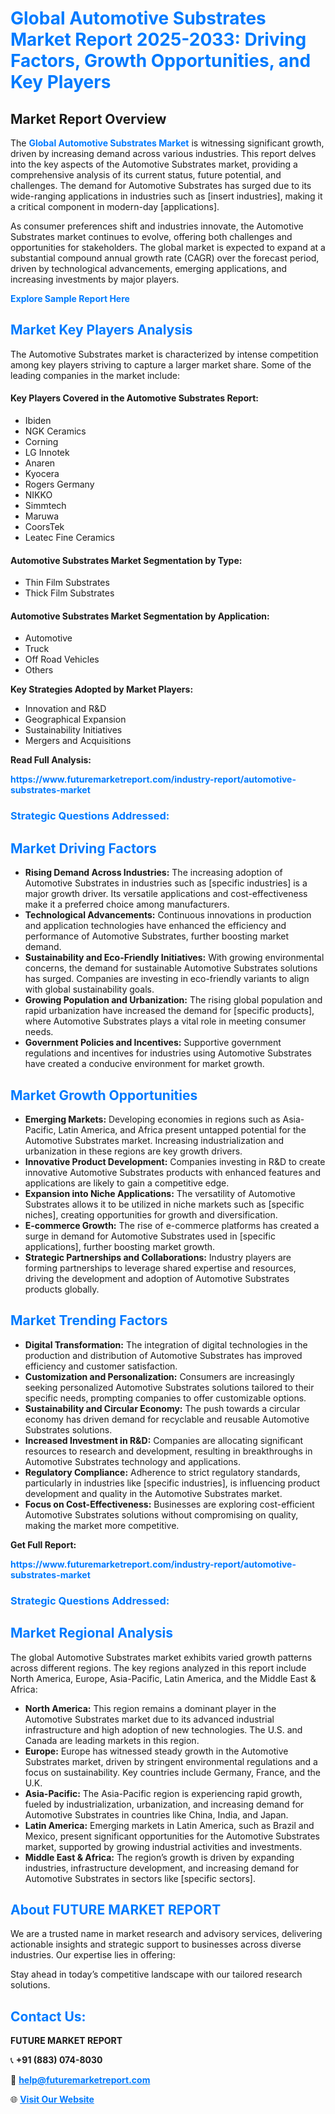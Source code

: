 <h1 style="color: #007BFF;">Global Automotive Substrates Market Report 2025-2033: Driving Factors, Growth Opportunities, and Key Players</h1>

<section id="overview">
<h2>Market Report Overview</h2>
<p>The <a href="https://www.futuremarketreport.com/industry-report/automotive-substrates-market" style="color: #007BFF; text-decoration: none;"><strong>Global Automotive Substrates Market</strong></a> is witnessing significant growth, driven by increasing demand across various industries. This report delves into the key aspects of the Automotive Substrates market, providing a comprehensive analysis of its current status, future potential, and challenges. The demand for Automotive Substrates has surged due to its wide-ranging applications in industries such as [insert industries], making it a critical component in modern-day [applications].</p>
<p>As consumer preferences shift and industries innovate, the Automotive Substrates market continues to evolve, offering both challenges and opportunities for stakeholders. The global market is expected to expand at a substantial compound annual growth rate (CAGR) over the forecast period, driven by technological advancements, emerging applications, and increasing investments by major players.</p>
</section>

<section id="overview">
<p><a href="https://www.futuremarketreport.com/request-sample/reportId=75299" style="color: #007BFF; text-decoration: none;"><strong>Explore Sample Report Here</strong></a></p>
</section>

<section id="key-players">
<h2 style="color: #007BFF;">Market Key Players Analysis</h2>
<p>The Automotive Substrates market is characterized by intense competition among key players striving to capture a larger market share. Some of the leading companies in the market include:</p>
<h4>Key Players Covered in the Automotive Substrates Report:</h4>
<ul><li>Ibiden</li><li>NGK Ceramics</li><li>Corning</li><li>LG Innotek</li><li>Anaren</li><li>Kyocera</li><li>Rogers Germany</li><li>NIKKO</li><li>Simmtech</li><li>Maruwa</li><li>CoorsTek</li><li>Leatec Fine Ceramics</li></ul>
<h4>Automotive Substrates Market Segmentation by Type:</h4>
<ul><li>Thin Film Substrates</li><li>Thick Film Substrates</li></ul>

<h4>Automotive Substrates Market Segmentation by Application:</h4>
<ul><li>Automotive</li><li>Truck</li><li>Off Road Vehicles</li><li>Others</li></ul>
<p><strong>Key Strategies Adopted by Market Players:</strong></p>
<ul>
<li>Innovation and R&D</li>
<li>Geographical Expansion</li>
<li>Sustainability Initiatives</li>
<li>Mergers and Acquisitions</li>
</ul>
</section>

<section>
<p><strong>Read Full Analysis: </strong></p><a href="https://www.futuremarketreport.com/industry-report/automotive-substrates-market" style="color: #007BFF; text-decoration: none;"><strong>https://www.futuremarketreport.com/industry-report/automotive-substrates-market</strong></a>
<h3 style="color: #007BFF;">Strategic Questions Addressed:</h3>
</section>

<section id="driving-factors">
<h2 style="color: #007BFF;">Market Driving Factors</h2>
<ul>
<li><strong>Rising Demand Across Industries:</strong> The increasing adoption of Automotive Substrates in industries such as [specific industries] is a major growth driver. Its versatile applications and cost-effectiveness make it a preferred choice among manufacturers.</li>
<li><strong>Technological Advancements:</strong> Continuous innovations in production and application technologies have enhanced the efficiency and performance of Automotive Substrates, further boosting market demand.</li>
<li><strong>Sustainability and Eco-Friendly Initiatives:</strong> With growing environmental concerns, the demand for sustainable Automotive Substrates solutions has surged. Companies are investing in eco-friendly variants to align with global sustainability goals.</li>
<li><strong>Growing Population and Urbanization:</strong> The rising global population and rapid urbanization have increased the demand for [specific products], where Automotive Substrates plays a vital role in meeting consumer needs.</li>
<li><strong>Government Policies and Incentives:</strong> Supportive government regulations and incentives for industries using Automotive Substrates have created a conducive environment for market growth.</li>
</ul>
</section>

<section id="growth-opportunities">
<h2 style="color: #007BFF;">Market Growth Opportunities</h2>
<ul>
<li><strong>Emerging Markets:</strong> Developing economies in regions such as Asia-Pacific, Latin America, and Africa present untapped potential for the Automotive Substrates market. Increasing industrialization and urbanization in these regions are key growth drivers.</li>
<li><strong>Innovative Product Development:</strong> Companies investing in R&D to create innovative Automotive Substrates products with enhanced features and applications are likely to gain a competitive edge.</li>
<li><strong>Expansion into Niche Applications:</strong> The versatility of Automotive Substrates allows it to be utilized in niche markets such as [specific niches], creating opportunities for growth and diversification.</li>
<li><strong>E-commerce Growth:</strong> The rise of e-commerce platforms has created a surge in demand for Automotive Substrates used in [specific applications], further boosting market growth.</li>
<li><strong>Strategic Partnerships and Collaborations:</strong> Industry players are forming partnerships to leverage shared expertise and resources, driving the development and adoption of Automotive Substrates products globally.</li>
</ul>
</section>

<section id="trending-factors">
<h2 style="color: #007BFF;">Market Trending Factors</h2>
<ul>
<li><strong>Digital Transformation:</strong> The integration of digital technologies in the production and distribution of Automotive Substrates has improved efficiency and customer satisfaction.</li>
<li><strong>Customization and Personalization:</strong> Consumers are increasingly seeking personalized Automotive Substrates solutions tailored to their specific needs, prompting companies to offer customizable options.</li>
<li><strong>Sustainability and Circular Economy:</strong> The push towards a circular economy has driven demand for recyclable and reusable Automotive Substrates solutions.</li>
<li><strong>Increased Investment in R&D:</strong> Companies are allocating significant resources to research and development, resulting in breakthroughs in Automotive Substrates technology and applications.</li>
<li><strong>Regulatory Compliance:</strong> Adherence to strict regulatory standards, particularly in industries like [specific industries], is influencing product development and quality in the Automotive Substrates market.</li>
<li><strong>Focus on Cost-Effectiveness:</strong> Businesses are exploring cost-efficient Automotive Substrates solutions without compromising on quality, making the market more competitive.</li>
</ul>
</section>

<section>
<p><strong>Get Full Report: </strong></p><a href="https://www.futuremarketreport.com/industry-report/automotive-substrates-market" style="color: #007BFF; text-decoration: none;"><strong>https://www.futuremarketreport.com/industry-report/automotive-substrates-market</strong></a>
<h3 style="color: #007BFF;">Strategic Questions Addressed:</h3>
</section>


<section id="regional-analysis">
<h2 style="color: #007BFF;">Market Regional Analysis</h2>
<p>The global Automotive Substrates market exhibits varied growth patterns across different regions. The key regions analyzed in this report include North America, Europe, Asia-Pacific, Latin America, and the Middle East & Africa:</p>
<ul>
<li><strong>North America:</strong> This region remains a dominant player in the Automotive Substrates market due to its advanced industrial infrastructure and high adoption of new technologies. The U.S. and Canada are leading markets in this region.</li>
<li><strong>Europe:</strong> Europe has witnessed steady growth in the Automotive Substrates market, driven by stringent environmental regulations and a focus on sustainability. Key countries include Germany, France, and the U.K.</li>
<li><strong>Asia-Pacific:</strong> The Asia-Pacific region is experiencing rapid growth, fueled by industrialization, urbanization, and increasing demand for Automotive Substrates in countries like China, India, and Japan.</li>
<li><strong>Latin America:</strong> Emerging markets in Latin America, such as Brazil and Mexico, present significant opportunities for the Automotive Substrates market, supported by growing industrial activities and investments.</li>
<li><strong>Middle East & Africa:</strong> The region’s growth is driven by expanding industries, infrastructure development, and increasing demand for Automotive Substrates in sectors like [specific sectors].</li>
</ul>
</section>

<footer>
<h2 style="color: #007BFF;">About FUTURE MARKET REPORT</h2>
<p>We are a trusted name in market research and advisory services, delivering actionable insights and strategic support to businesses across diverse industries. Our expertise lies in offering:</p>

<p>Stay ahead in today’s competitive landscape with our tailored research solutions.</p>

<h2 style="color: #007BFF;">Contact Us:</h2>
<p><strong>FUTURE MARKET REPORT</strong></p>
<p>📞 <strong>+91 (883) 074-8030</strong></p>
<p>📧 <strong><a href="mailto:help@futuremarketreport.com" style="color: #007BFF;">help@futuremarketreport.com</a></strong></p>
<p>🌐 <strong><a href="https://www.futuremarketreport.com/" style="color: #007BFF;">Visit Our Website</a></strong></p>
</footer>